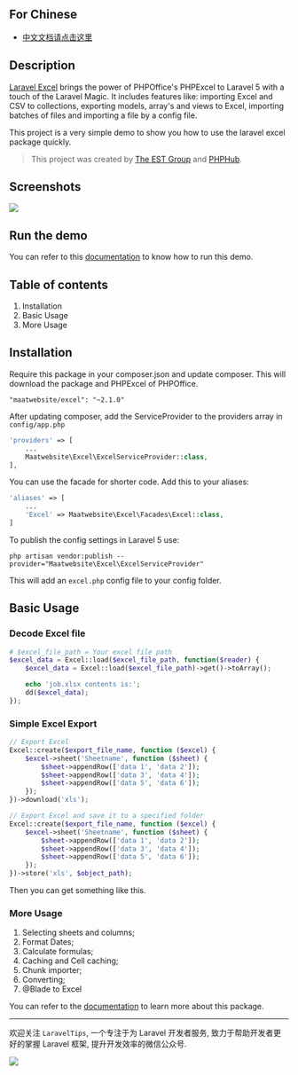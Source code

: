 ## For Chinese

* [中文文档请点击这里](#)

## Description

[Laravel Excel](https://github.com/Maatwebsite/Laravel-Excel) brings the power of PHPOffice's PHPExcel to Laravel 5 with a touch of the Laravel Magic. It includes features like: importing Excel and CSV to collections, exporting models, array's and views to Excel, importing batches of files and importing a file by a config file.

This project is a very simple demo to show you how to use the laravel excel package quickly.

> This project was created by [The EST Group](http://est-group.org/) and [PHPHub](https://phphub.org/).

## Screenshots

![](http://7xrxcg.com1.z0.glb.clouddn.com/b8147ac12661f913f29d670746257ccf.png)

## Run the demo

You can refer to this [documentation](https://github.com/Aufree/laravel-packages-top100/blob/master/how-to-run-a-laravel-project.md) to know how to run this demo.


## Table of contents

1. Installation
2. Basic Usage
3. More Usage

## Installation

Require this package in your composer.json and update composer. This will download the package and PHPExcel of PHPOffice.

```shell
"maatwebsite/excel": "~2.1.0"
```

After updating composer, add the ServiceProvider to the providers array in `config/app.php`

```php
'providers' => [
    ...
    Maatwebsite\Excel\ExcelServiceProvider::class,
],
```

You can use the facade for shorter code. Add this to your aliases:

```php
'aliases' => [
    ...
    'Excel' => Maatwebsite\Excel\Facades\Excel::class,
]
```

To publish the config settings in Laravel 5 use:

```shell
php artisan vendor:publish --provider="Maatwebsite\Excel\ExcelServiceProvider"
```

This will add an `excel.php` config file to your config folder.

## Basic Usage

### Decode Excel file

```php
# $excel_file_path = Your excel file path
$excel_data = Excel::load($excel_file_path, function($reader) {
    $excel_data = Excel::load($excel_file_path)->get()->toArray();

    echo 'job.xlsx contents is:';
    dd($excel_data);
});
```

### Simple Excel Export

```php
// Export Excel
Excel::create($export_file_name, function ($excel) {
    $excel->sheet('Sheetname', function ($sheet) {
        $sheet->appendRow(['data 1', 'data 2']);
        $sheet->appendRow(['data 3', 'data 4']);
        $sheet->appendRow(['data 5', 'data 6']);
    });
})->download('xls');

// Export Excel and save it to a specified folder
Excel::create($export_file_name, function ($excel) {
    $excel->sheet('Sheetname', function ($sheet) {
        $sheet->appendRow(['data 1', 'data 2']);
        $sheet->appendRow(['data 3', 'data 4']);
        $sheet->appendRow(['data 5', 'data 6']);
    });
})->store('xls', $object_path);
```

Then you can get something like this.

### More Usage

1. Selecting sheets and columns;
2. Format Dates;
3. Calculate formulas;
4. Caching and Cell caching;
5. Chunk importer;
6. Converting;
7. @Blade to Excel

You can refer to the [documentation](http://www.maatwebsite.nl/laravel-excel/docs/getting-started) to learn more about this package.

---

欢迎关注 `LaravelTips`, 一个专注于为 Laravel 开发者服务, 致力于帮助开发者更好的掌握 Laravel 框架, 提升开发效率的微信公众号.

![](http://ww4.sinaimg.cn/large/76dc7f1bjw1f23moqj4qzj20by0bywfa.jpg)
